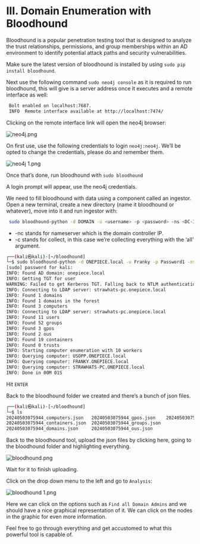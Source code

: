 # III. Domain Enumeration with Bloodhound

Bloodhound is a popular penetration testing  tool that is designed to analyze the trust relationships, permissions, and group memberships within an AD environment to identify potential attack paths and security vulnerabilities.

Make sure the latest version of bloodhound is installed by using `sudo pip install bloodhound`.

Next use the following command `sudo neo4j console` as it is required to run bloodhound, this will give is a server address once it executes and a remote interface as well:

```bash
 Bolt enabled on localhost:7687.
 INFO  Remote interface available at http://localhost:7474/

```

Clicking on the remote interface link will open the neo4j browser:

![neo4j.png](III%20Domain%20Enumeration%20with%20Bloodhound%208fc830d8f04f4f6292da834cec11c2c4/neo4j.png)

On first use, use the following credentials to login `neo4j:neo4j`. We’ll be opted to change the credentials, please do and remember them.

![neo4j 1.png](III%20Domain%20Enumeration%20with%20Bloodhound%208fc830d8f04f4f6292da834cec11c2c4/neo4j_1.png)

Once that’s done, run bloodhound with `sudo bloodhound`

A login prompt will appear, use the neo4j credentials.

We need to fill bloodhound with data using a component called an ingestor. Open a new terminal, create a new directory (name it bloodhound or whatever), move into it and run ingestor with:

```bash
 sudo bloodhound-python -d DOMAIN -u <username> -p <password> -ns <DC-IP> -c all 
```

- -nc stands for nameserver which is the domain controller IP.
- -c stands for collect, in this case we’re collecting everything with the ‘all’ argument.

```bash
┌──(kali㉿kali)-[~/bloodhound]
└─$ sudo bloodhound-python -d ONEPIECE.local -u Franky -p Password1 -ns 10.0.2.8 -c all
[sudo] password for kali: 
INFO: Found AD domain: onepiece.local
INFO: Getting TGT for user
WARNING: Failed to get Kerberos TGT. Falling back to NTLM authentication. Error: [Errno Connection error (strawhats-pc.onepiece.local:88)] [Errno -3] Temporary failure in name resolution
INFO: Connecting to LDAP server: strawhats-pc.onepiece.local
INFO: Found 1 domains
INFO: Found 1 domains in the forest
INFO: Found 3 computers
INFO: Connecting to LDAP server: strawhats-pc.onepiece.local
INFO: Found 11 users
INFO: Found 52 groups
INFO: Found 3 gpos
INFO: Found 2 ous
INFO: Found 19 containers
INFO: Found 0 trusts
INFO: Starting computer enumeration with 10 workers
INFO: Querying computer: USOPP.ONEPIECE.local
INFO: Querying computer: FRANKY.ONEPIECE.local
INFO: Querying computer: STRAWHATS-PC.ONEPIECE.local
INFO: Done in 00M 01S

```

Hit `ENTER`

Back to the bloodhound folder we created and there’s a bunch of json files.

```bash
┌──(kali㉿kali)-[~/bloodhound]
└─$ ls
20240503075944_computers.json   20240503075944_gpos.json    20240503075944_users.json
20240503075944_containers.json  20240503075944_groups.json
20240503075944_domains.json     20240503075944_ous.json
```

Back to the bloodhound tool, upload the json files by clicking here, going to the bloodhound folder and highlighting everything.

![bloodhound.png](III%20Domain%20Enumeration%20with%20Bloodhound%208fc830d8f04f4f6292da834cec11c2c4/bloodhound.png)

Wait for it to finish uploading.

Click on the drop down menu to the left and go to `Analysis`:

![bloodhound 1.png](III%20Domain%20Enumeration%20with%20Bloodhound%208fc830d8f04f4f6292da834cec11c2c4/bloodhound_1.png)

Here we can click on the options such as `Find all Domain Admins` and we should have a nice graphical representation of it. We can click on the nodes in the graphic for even more information. 

Feel free to go through everything and get accustomed to what this powerful tool is capable of.